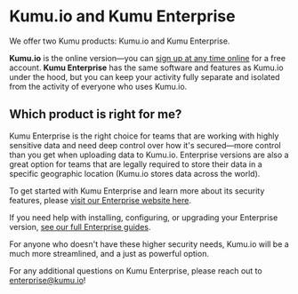 # Kumu.io and Kumu Enterprise

We offer two Kumu products: Kumu.io and Kumu Enterprise.

**Kumu.io** is the online version—you can [sign up at any time online](https://kumu.io/join) for a free account. **Kumu Enterprise** has the same software and features as Kumu.io under the hood, but you can keep your activity fully separate and isolated from the activity of everyone who uses Kumu.io.

## Which product is right for me?

Kumu Enterprise is the right choice for teams that are working with highly sensitive data and need deep control over how it's secured—more control than you get when uploading data to Kumu.io. Enterprise versions are also a great option for teams that are legally required to store their data in a specific geographic location (Kumu.io stores data across the world).

To get started with Kumu Enterprise and learn more about its security features, please [visit our Enterprise website here](https://kumu.io/enterprise).&#x20;

If you need help with installing, configuring, or upgrading your Enterprise version, [see our full Enterprise guides](../enterprise/index.md).

For anyone who doesn't have these higher security needs, Kumu.io will be a much more streamlined, and a just as powerful option.

For any additional questions on Kumu Enterprise, please reach out to enterprise@kumu.io!

